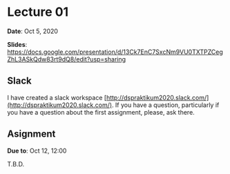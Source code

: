 # Lecture 01

**Date**: Oct 5, 2020

**Slides**: https://docs.google.com/presentation/d/13Ck7EnC7SxcNm9VU0TXTPZCegZhL3ASkQdw83rt9dQ8/edit?usp=sharing

## Slack

I have created a slack workspace [http://dspraktikum2020.slack.com/](http://dspraktikum2020.slack.com/). If you have a question, particularly if you have a question about the first assignment, please, ask there.

## Asignment

**Due to**: Oct 12, 12:00

T.B.D.